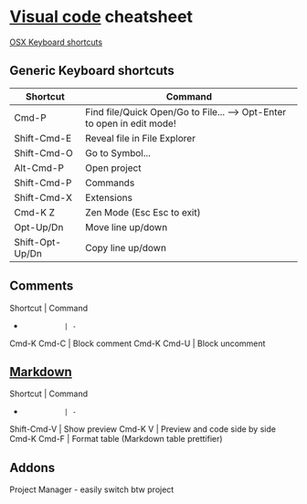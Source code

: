 # [Visual code](https://code.visualstudio.com/docs) cheatsheet
[OSX Keyboard shortcuts](https://code.visualstudio.com/shortcuts/keyboard-shortcuts-macos.pdf)
## Generic Keyboard shortcuts
Shortcut        | Command
----------------|-----------------------------------
Cmd-P           | Find file/Quick Open/Go to File... --> Opt-Enter to open in edit mode!
Shift-Cmd-E     | Reveal file in File Explorer
Shift-Cmd-O     | Go to Symbol...
Alt-Cmd-P       | Open project
Shift-Cmd-P     | Commands
Shift-Cmd-X     | Extensions
Cmd-K Z         | Zen Mode (Esc Esc to exit)
Opt-Up/Dn       | Move line up/down
Shift-Opt-Up/Dn | Copy line up/down

## Comments
Shortcut        | Command
-               | -
Cmd-K Cmd-C     | Block comment
Cmd-K Cmd-U     | Block uncomment

## [Markdown](https://code.visualstudio.com/docs/languages/markdown)
Shortcut        | Command
-               | -
Shift-Cmd-V     | Show preview
Cmd-K V         | Preview and code side by side
Cmd-K Cmd-F     | Format table (Markdown table prettifier)

## Addons
Project Manager - easily switch btw project
